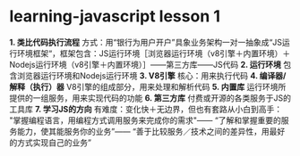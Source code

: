 # learning-javascript lesson 1
**1. 类比代码执行流程**
方式：用“银行为用户开户”具象业务架构一对一抽象成“JS运行环境框架“，框架包含：JS运行环境［浏览器运行环境（v8引擎＋内置环境）＋Nodejs运行环境（v8引擎＋内置环境）］——第三方库——JS代码
**2. 运行环境**
包含浏览器运行环境和Nodejs运行环境
**3. V8引擎**
核心：用来执行代码
**4. 编译器/解释（执行）器**
V8引擎的组成部分，用来处理和解析代码
**5. 内置库**
运行环境所提供的一组服务，用来实现代码的功能
**6. 第三方库**
付费或开源的各类服务于JS的工具库
**7. 学习JS的方向**
有难度：变化快＋无边界，但也有套路从小白到高手： "掌握编程语言，用编程方式调用服务来完成你的需求"—— “了解和掌握重要的服务能力，使其能服务你的业务”—— “善于比较服务／技术之间的差异性，用最好的方式实现自己的业务”
